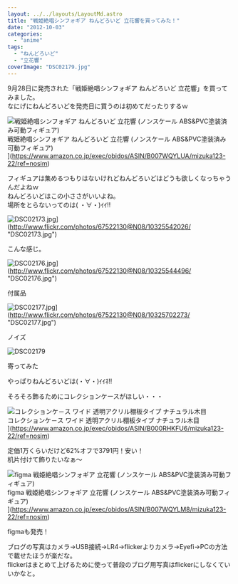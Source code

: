 ```yaml
---
layout: ../../layouts/LayoutMd.astro
title: "戦姫絶唱シンフォギア ねんどろいど 立花響を買ってみた！"
date: "2012-10-03"
categories: 
  - "anime"
tags: 
  - "ねんどろいど"
  - "立花響"
coverImage: "DSC02179.jpg"
---
```


9月28日に発売された「戦姫絶唱シンフォギア ねんどろいど 立花響」を買ってみました。  
なにげにねんどろいどを発売日に買うのは初めてだったりするｗ

![戦姫絶唱シンフォギア ねんどろいど 立花響 (ノンスケール ABS&PVC塗装済み可動フィギュア)](/archive/images/41inkrl1qvL._SL75_.jpg)  
戦姫絶唱シンフォギア ねんどろいど 立花響 (ノンスケール ABS&PVC塗装済み可動フィギュア)  
](https://www.amazon.co.jp/exec/obidos/ASIN/B007WQYLUA/mizuka123-22/ref=nosim)

フィギュアは集めるつもりはないけれどねんどろいどはどうも欲しくなっちゃうんだよねｗ  
ねんどろいどはこの小ささがいいよね。  
場所をとらないってのは( ・∀・)ｲｲ!!

![DSC02173.jpg](/archive/images/10325542026_e19d8fd75b.jpg)](http://www.flickr.com/photos/67522130@N08/10325542026/ "DSC02173.jpg")

こんな感じ。

![DSC02176.jpg](/archive/images/10325544496_8621099e4e.jpg)](http://www.flickr.com/photos/67522130@N08/10325544496/ "DSC02176.jpg")

付属品

![DSC02177.jpg](/archive/images/10325702273_3b2131950a.jpg)](http://www.flickr.com/photos/67522130@N08/10325702273/ "DSC02177.jpg")

ノイズ

![DSC02179](/archive/images/DSC02179_thumb.jpg "DSC02179")


寄ってみた

やっぱりねんどろいどは(・∀・)ｲｲﾈ!!

そろそろ飾るためにコレクションケースがほしい・・・

![コレクションケ－ス ワイド 透明アクリル棚板タイプ ナチュラル木目](/archive/images/51zL0PPOP6L._SL75_.jpg)  
コレクションケ－ス ワイド 透明アクリル棚板タイプ ナチュラル木目  
](https://www.amazon.co.jp/exec/obidos/ASIN/B000RHKFU6/mizuka123-22/ref=nosim)

定価1万くらいだけど62%オフで3791円！安い！  
机片付けて飾りたいなぁ～

![figma 戦姫絶唱シンフォギア 立花響 (ノンスケール ABS&PVC塗装済み可動フィギュア)](/archive/images/41rutKfXLiL._SL75_.jpg)  
figma 戦姫絶唱シンフォギア 立花響 (ノンスケール ABS&PVC塗装済み可動フィギュア)  
](https://www.amazon.co.jp/exec/obidos/ASIN/B007WQYLM8/mizuka123-22/ref=nosim)

figmaも発売！

ブログの写真はカメラ→USB接続→LR4→flickerよりカメラ→Eyefi→PCの方法で載せたほうが楽だな。  
flickerはまとめて上げるために使って普段のブログ用写真はflickerにしなくていいかなと。
